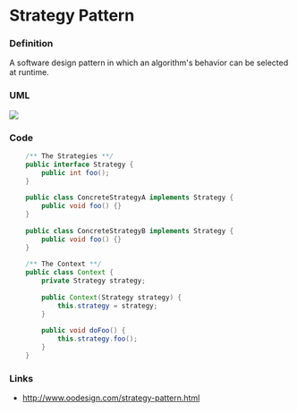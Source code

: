 # Strategy Pattern

### Definition

A software design pattern in which an algorithm's behavior can be selected at runtime.

### UML

![](http://www.oodesign.com/images/design_patterns/behavioral/strategy_implementation_-_uml_class_diagram.gif)

### Code

```java
	/** The Strategies **/
	public interface Strategy {
		public int foo();
	}
	
	public class ConcreteStrategyA implements Strategy {
		public void foo() {}
	}
	
	public class ConcreteStrategyB implements Strategy {
		public void foo() {}
	}
	
	/** The Context **/
	public class Context {
		private Strategy strategy;
		
		public Context(Strategy strategy) {
			this.strategy = strategy;
		}
		
		public void doFoo() {
			this.strategy.foo();
		}
	}
```

### Links

* http://www.oodesign.com/strategy-pattern.html
